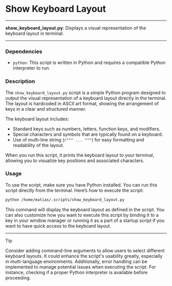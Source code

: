 # Show Keyboard Layout

---

**show_keyboard_layout.py**: Displays a visual representation of the keyboard layout in terminal.

---

### Dependencies

- `python`: This script is written in Python and requires a compatible Python interpreter to run.

### Description

The `show_keyboard_layout.py` script is a simple Python program designed to output the visual representation of a keyboard layout directly in the terminal. The layout is hardcoded in ASCII art format, showing the arrangement of keys in a clear and structured manner. 

The keyboard layout includes:
- Standard keys such as numbers, letters, function keys, and modifiers.
- Special characters and symbols that are typically found on a keyboard.
- Use of multi-line string (`r""" ... """`) for easy formatting and readability of the layout.

When you run this script, it prints the keyboard layout to your terminal, allowing you to visualize key positions and associated characters.

### Usage

To use the script, make sure you have Python installed. You can run this script directly from the terminal. Here’s how to execute the script:

```bash
python /home/matias/.scripts/show_keyboard_layout.py
```

This command will display the keyboard layout as defined in the script. You can also customize how you want to execute this script by binding it to a key in your window manager or running it as a part of a startup script if you want to have quick access to the keyboard layout.

---

> [!TIP]  
> Consider adding command-line arguments to allow users to select different keyboard layouts. It could enhance the script's usability greatly, especially in multi-language environments. Additionally, error handling can be implemented to manage potential issues when executing the script. For instance, checking if a proper Python interpreter is available before proceeding.